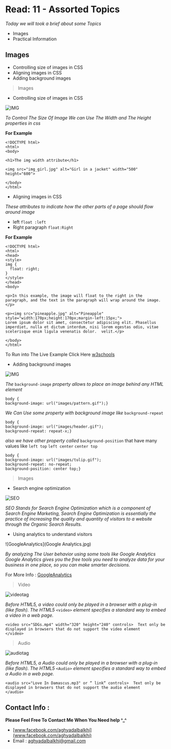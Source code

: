# Read: 11 - Assorted Topics

*Today we will took a brief about some Topics*

- Images
- Practical Information

## Images

* Controlling size of images in CSS
* Aligning images in CSS
* Adding background images

> Images
 
* Controlling size of images in CSS

![IMG](img.jpg) 

*To Control The  Size Of Image We can Use The  Width and The  Height properties in css*

**For Example**

```
<!DOCTYPE html>
<html>
<body>

<h1>The img width attribute</h1>

<img src="img_girl.jpg" alt="Girl in a jacket" width="500" height="600">

</body>
</html>

```

* Aligning images in CSS

*These attributes to  indicate how the other parts of a page should flow around image*

- left `float :left`
- Right paragraph `float:Right`

**For Example**

```
<!DOCTYPE html>
<html>
<head>
<style>
img {
  float: right;
}
</style>
</head>
<body>

<p>In this example, the image will float to the right in the paragraph, and the text in the paragraph will wrap around the image.</p>

<p><img src="pineapple.jpg" alt="Pineapple" style="width:170px;height:170px;margin-left:15px;">
Lorem ipsum dolor sit amet, consectetur adipiscing elit. Phasellus imperdiet, nulla et dictum interdum, nisi lorem egestas odio, vitae scelerisque enim ligula venenatis dolor.  velit.</p>

</body>
</html>

```

To Run into The Live Example Click Here [w3schools](https://www.w3schools.com/css/css_float.asp)

* Adding background images

![IMG](css-background-image-compressor.png)

*The* `background-image` *property allows to place an image behind any HTML element*

```
body {
background-image: url("images/pattern.gif");}

```

*We Can Use some property with background image like* `background-repeat`

```
body {
background-image: url("images/header.gif");
background-repeat: repeat-x;}

```

*also we have other property called* `background-position` that have many values like `left top` `left center` `center top`

```
body {
background-image: url("images/tulip.gif");
background-repeat: no-repeat;
background-position: center top;}

```

> Images

* Search engine optimization

![SEO](seo-meaning-600x392.jpg)

*SEO Stands for Search Engine Optimization which is a component of Search Engine Marketing, Search Engine Optimization is essentially the practice of increasing the quality and quantity of visitors to a website through the Organic Search Results.*

* Using analytics to understand visitors

![GoogleAnalytics](Google Analytics.jpg)

*By analyzing The User behavior using some tools like Google Analytics*
*Google Analytics gives you the free tools you need to analyze data for your business in one place, so you can make smarter decisions.*

For More Info : [GoogleAnalytics](https://analytics.google.com/analytics/web/provision/#/provision)


> Video

![videotag](videotag.png)

*Before HTML5, a video could only be played in a browser with a plug-in (like flash).*
*The HTML5* `<video>` *element specifies a standard way to embed a video in a web page.*

```
<video src="SDGs.mp4" width="320" height="240" controls>  Text only be displayed in browsers that do not support the video element    </video>

```

> Audio

![audiotag](audiotag.jpg)

*Before HTML5, a Audio could only be played in a browser with a plug-in (like flash).*
*The HTML5* `<Audio>` *element specifies a standard way to embed a Audio in a web page.*

```
<audio src="Love In Damascus.mp3" or “ link“ controls>  Text only be displayed in browsers that do not support the audio element    </audio>

```



## Contact Info : 
**Please Feel Free To Contact Me When You Need help ^_^**
* [www.facebook.com/aghyadalbalkhi](www.facebook.com/aghyadalbalkhi)
* Email : aghyadalbalkhi@gmail.com
